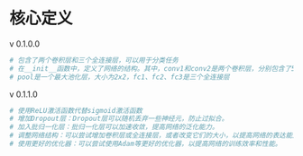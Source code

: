 # 核心定义

v 0.1.0.0

```python
# 包含了两个卷积层和三个全连接层，可以用于分类任务
# 在__init__函数中，定义了网络的结构。其中，conv1和conv2是两个卷积层，分别包含了5个卷积核
# pool是一个最大池化层，大小为2x2，fc1、fc2、fc3是三个全连接层

```


v 0.1.1.0

```python
# 使用ReLU激活函数代替sigmoid激活函数
# 增加Dropout层：Dropout层可以随机丢弃一些神经元，防止过拟合。
# 加入批归一化层：批归一化层可以加速收敛，提高网络的泛化能力。
# 调整网络结构：可以尝试增加卷积层或全连接层，或者改变它们的大小，以提高网络的表达能力。
# 使用更好的优化器：可以尝试使用Adam等更好的优化器，以提高网络的训练效率和性能。
```
